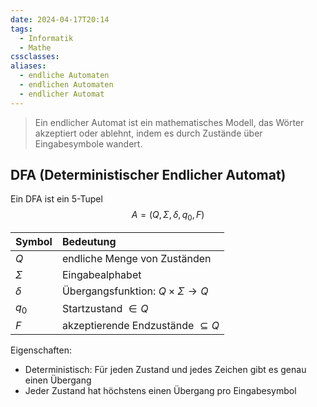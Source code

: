 ```yaml
---
date: 2024-04-17T20:14
tags:
  - Informatik
  - Mathe
cssclasses: 
aliases:
  - endliche Automaten
  - endlichen Automaten
  - endlicher Automat
---
```

> Ein endlicher Automat ist ein mathematisches Modell, das Wörter akzeptiert oder ablehnt, indem es durch Zustände über Eingabesymbole wandert.


## DFA (Deterministischer Endlicher Automat)
Ein DFA ist ein 5-Tupel
$$A=(Q, \Sigma, \delta, q_{0},F)$$

| Symbol   | Bedeutung                                  |
| :------- | :----------------------------------------- |
| $Q$      | endliche Menge von Zuständen               |
| $\Sigma$ | Eingabealphabet                            |
| $\delta$ | Übergangsfunktion: $Q \times \Sigma \to Q$ |
| $q_{0}$  | Startzustand $\in Q$                       |
| $F$      | akzeptierende Endzustände $\subseteq Q$    |

Eigenschaften:
- Deterministisch: Für jeden Zustand und jedes Zeichen gibt es genau einen Übergang
- Jeder Zustand hat höchstens einen Übergang pro Eingabesymbol